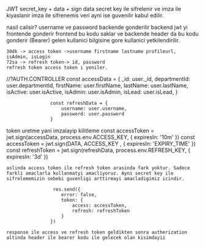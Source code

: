 JWT
    secret_key + data + sign
    data secret key ile sifrelenir ve imza ile kiyaslanir imza ile sifrenemis veri ayni ise guvenilir kabul edilir.

nasil calisir?
    username ve password backende gonderilir
    backend jwt yi frontende gonderir
    frontend bu kodu saklar ve backende header da bu kodu gonderir (Bearer)
    gelen kullanici bilgisine gore kullanici yetkilendirilir.
    
    30dk -> access token ->username firstname lastname profileurl, isAdmin, isLogin
    72sa -> refresh token-> id, password
    refresh token access token i yeniler.

//?AUTH.CONTROLLER
    const accessData = {
                        _id: user._id,
                        departmentId: user.departmentId,
                        firstName: user.firstName,
                        lastName: user.lastName,
                        isActive: user.isActive,
                        isAdmin: user.isAdmin,
                        isLead: user.isLead,
                    }

                    const refreshData = {
                        username: user.username,
                        password: user.password
                    }
   token uretme yani imzalayip kilitleme
                    const accessToken = jwt.sign(accessData, process.env.ACCESS_KEY, { expiresIn: '10m' })
   const accessToken = jwt.sign(DATA, ACCESS_KEY , { expiresIn: 'EXPIRY_TIME' })
                    const refreshToken = jwt.sign(refreshData, process.env.REFRESH_KEY, { expiresIn: '3d' })
   
    aslinda access token ile refresh token arasinda fark yoktur. Sadece farkli amaclarla kullanmatyi amacliyoruz. Ayni secret key ile sifrelememizin sebebi guvenligi arttirmayi amacladigimiz icindir.

                     res.send({
                        error: false,
                        token: {
                            access: accessToken,
                            refresh: refreshToken
                        }
                    })

    response ile access ve refresh token geldikten sonra autherization altinda header ile bearer kodu ile gelecek olan kisimdayiz